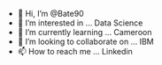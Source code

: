- 👋 Hi, I’m @Bate90
- 👀 I’m interested in ... Data Science
- 🌱 I’m currently learning ... Cameroon
- 💞️ I’m looking to collaborate on ... IBM
- 📫 How to reach me ... Linkedin

<!---
Bate90/Bate90 is a ✨ special ✨ repository because its `README.md` (this file) appears on your GitHub profile.
You can click the Preview link to take a look at your changes.
--->
